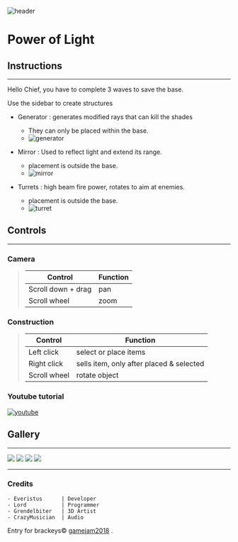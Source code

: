 

![header](https://trello-attachments.s3.amazonaws.com/5b76860b13251b64e4d000e0/5b8a3620afefa754596f2af7/2758210724c03a925ef5d6cf803712f4/header.png "header")

# Power of Light
## Instructions
---
 Hello Chief, you have to complete 3 waves to save the base.

 Use the sidebar to create structures 

 - Generator : generates modified rays that can kill the shades
    - They can only be placed within the base.
    - ![generator](https://trello-attachments.s3.amazonaws.com/5b76860b13251b64e4d000e0/5b8a3620afefa754596f2af7/22e94267af026aaadba9b06f0edb7051/genEnabled.png)

- Mirror : Used to reflect light and extend its range.
    - placement is outside the base.
    - ![mirror](https://trello-attachments.s3.amazonaws.com/5b76860b13251b64e4d000e0/5b8a3620afefa754596f2af7/93043497db58e73bb519737f12a79259/mirrorEnabled.png)

- Turrets : high beam fire power, rotates to aim at enemies.
    - placement is outside the base.
    - ![turret](https://trello-attachments.s3.amazonaws.com/5b76860b13251b64e4d000e0/5b8a3620afefa754596f2af7/ef9ddd68ae3520babcd21aa7ee5fd4e9/spotEnabled.png)

## Controls
---

  ### Camera
> Control | Function
> --- | ---
> Scroll down + drag | pan 
> Scroll wheel | zoom

### Construction
> Control | Function
> --- | ---
> Left click | select or place items
> Right click | sells item, only after placed & selected
> Scroll wheel | rotate object

### Youtube tutorial
[![youtube](https://trello-attachments.s3.amazonaws.com/5b76860b13251b64e4d000e0/5b8a3620afefa754596f2af7/4909c8ceced1a44a6527814f2d59e433/youtube-play.png)](https://www.youtube.com/watch?v=2P5jvFxJvGs)

## Gallery
---
![](https://trello-attachments.s3.amazonaws.com/5b76860b13251b64e4d000e0/5b8a3620afefa754596f2af7/aa0e3e804805f02510043366fdb8922e/sketch2.png)
![](https://trello-attachments.s3.amazonaws.com/5b76860b13251b64e4d000e0/5b8a3620afefa754596f2af7/ef8ed8702e3707bcadc6e6e31ac19358/sketch.png)
![](https://trello-attachments.s3.amazonaws.com/5b76860b13251b64e4d000e0/5b8a3620afefa754596f2af7/c604278b752c54b4f969f7a1378cfb73/vic.png)
![](https://trello-attachments.s3.amazonaws.com/5b76860b13251b64e4d000e0/5b8a3620afefa754596f2af7/692462edb3199a70a316a2f5fda3f70b/featured.png)

---
### Credits

    - Everistus      | Developer
    - Lord           | Programmer
    - Grendelbiter   | 3D Artist
    - CrazyMusician  | Audio

Entry for brackeys&copy; [gamejam2018](https://itch.io/jam/brackeys/rate/299569) .


